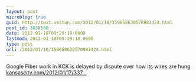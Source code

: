 ```yaml
---
layout: post
microblog: true
guid: http://twit.vmstan.com/2012/01/18/159658630570983424.html
post_id: 3038680
date: 2012-01-18T09:29:18-0600
lastmod: 2012-01-18T09:29:18-0600
type: post
url: /2012/01/18/159658630570983424.html
---
```

Google Fiber work in KCK is delayed by dispute over how its wires are hung  <a href="http://www.kansascity.com/2012/01/17/3376648/dispute-over-how-wires-are-hung.html">kansascity.com/2012/01/17/337…</a>
